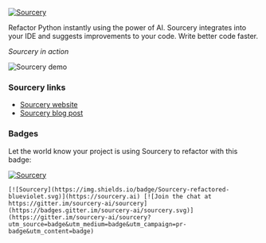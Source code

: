 [![Sourcery](https://img.shields.io/badge/Sourcery-refactored-blueviolet.svg)](https://sourcery.ai)

Refactor Python instantly using the power of AI. Sourcery integrates into your IDE and suggests improvements to your code. Write better code faster.

*Sourcery in action*

![Sourcery demo](sourcery-demo.gif)

### Sourcery links
- [Sourcery website](https://sourcery.ai)
- [Sourcery blog post](https://sourcery.ai/blog/introducing-sourcery/)

### Badges
Let the world know your project is using Sourcery to refactor with this badge:

[![Sourcery](https://img.shields.io/badge/Sourcery-refactored-blueviolet.svg)](https://sourcery.ai)

    [![Sourcery](https://img.shields.io/badge/Sourcery-refactored-blueviolet.svg)](https://sourcery.ai) [![Join the chat at https://gitter.im/sourcery-ai/sourcery](https://badges.gitter.im/sourcery-ai/sourcery.svg)](https://gitter.im/sourcery-ai/sourcery?utm_source=badge&utm_medium=badge&utm_campaign=pr-badge&utm_content=badge)
